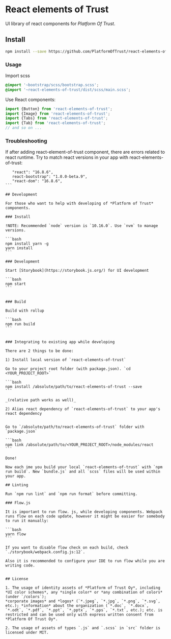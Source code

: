# React elements of Trust

UI library of react components for *Platform Of Trust*.


## Install

```bash
npm install --save https://github.com/PlatformOfTrust/react-elements-of-trust react-bootstrap react   
```

### Usage

Import scss

```scss
@import '~bootstrap/scss/bootstrap.scss';
@import '~react-elements-of-trust/dist/scss/main.scss';
```

Use React components:

```js
import {Button} from 'react-elements-of-trust';
import {Image} from 'react-elements-of-trust';
import {Tabs} from 'react-elements-of-trust';
import {Tab} from 'react-elements-of-trust';
// and so on ...
```

### Troubleshooting

If after adding react-element-of-trust component, there are errors related to react runtime. Try to match react versions in your app with react-elements-of-trust:

````
   "react": "16.8.6",
   react-bootstrap": "1.0.0-beta.9",
   "react-dom": "16.8.6",
```

## Development

For those who want to help with developing of *Platform of Trust* components.

### Install

!NOTE: Recommended `node` version is `10.16.0`. Use `nvm` to manage versions.

```bash
npm install yarn -g
yarn install
```

### Development

Start [Storybook](https://storybook.js.org/) for UI development

```bash
npm start
```


### Build

Build with rollup

```bash
npm run build
```


### Integrating to existing app while developing

There are 2 things to be done:

1) Install local version of `react-elements-of-trust`

Go to your project root folder (with package.json). `cd <YOUR_PROJECT_ROOT>`

```bash
npm install /absolute/path/to/react-elements-of-trust --save
```

_(relative path works as well)_

2) Alias react dependency of `react-elements-of-trust` to your app's react dependency


Go to `/absolute/path/to/react-elements-of-trust` folder with `package.json`

```bash
npm link /absolute/path/to/<YOUR_PROJECT_ROOT>/node_modules/react
```

Done!

Now each ime you build your local `react-elements-of-trust` with `npm run build`. New `bundle.js` and all `scss` files will be used within your app.

## Linting

Run `npm run lint` and `npm run format` before committing.

### Flow.js

It is important to run flow. js, while developing components. Webpack runs flow on each code update, however it might be easier for somebody to run it manually:

```bash
yarn flow
```

If you want to disable flow check on each build, check `./storybook/webpack.config.js:12`.

Also it is recommended to configure your IDE to run flow while you are writing code.


## License

1. The usage of identity assets of *Platform of Trust Oy*, including *UI color schemes*, any *single color* or *any combination of colors* (under `/colors`);
*corporate images* and *logos* (`*.jpeg`, `*.jpg`, `*.png`, `*.svg`, etc.); *information* about the organization (`*.doc`, `*.docx`, `*.odt`, `*.pdf`, `*.ppt`, `*.pptx`, `*.pps`, `*.txt`, etc.); etc. is restricted and can be used only with express written consent from *Platform Of Trust Oy*.

2. The usage of assets of types `.js` and `.scss` in `src` folder is licensed under MIT.
